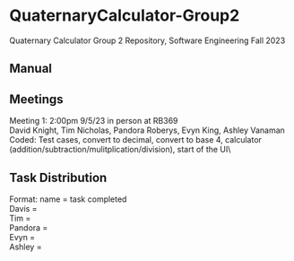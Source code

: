 # QuaternaryCalculator-Group2
Quaternary Calculator Group 2 Repository, Software Engineering Fall 2023

## Manual

## Meetings
Meeting 1: 2:00pm 9/5/23 in person at RB369\
David Knight, Tim Nicholas, Pandora Roberys, Evyn King, Ashley Vanaman\
Coded: Test cases, convert to decimal, convert to base 4, calculator (addition/subtraction/mulitplication/division), start of the UI\

## Task Distribution
Format: name = task completed\
Davis = \
Tim = \
Pandora = \
Evyn = \
Ashley = 
